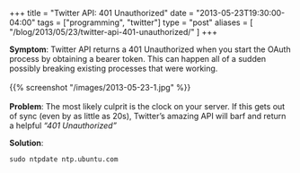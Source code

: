 +++
title = "Twitter API: 401 Unauthorized"
date = "2013-05-23T19:30:00-04:00"
tags = ["programming", "twitter"]
type = "post"
aliases = [
    "/blog/2013/05/23/twitter-api-401-unauthorized/"
]
+++

**Symptom**: Twitter API returns a 401 Unauthorized when you start the OAuth process by obtaining a bearer token. This can happen all of a sudden possibly breaking existing processes that were working.  
<br>
{{% screenshot "/images/2013-05-23-1.jpg" %}}
<br><br>
**Problem**: The most likely culprit is the clock on your server. If this gets out of sync (even by as little as 20s), Twitter’s amazing API will barf and return a helpful _“401 Unauthorized”_
  
  
**Solution**:
```
sudo ntpdate ntp.ubuntu.com
```
